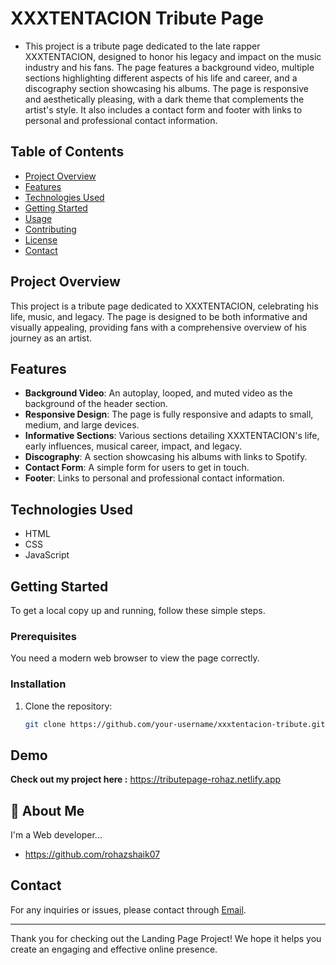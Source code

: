 # XXXTENTACION Tribute Page

- This project is a tribute page dedicated to the late rapper XXXTENTACION, designed to honor his legacy and impact on the music industry and his fans. The page features a background video, multiple sections highlighting different aspects of his life and career, and a discography section showcasing his albums. The page is responsive and aesthetically pleasing, with a dark theme that complements the artist's style. It also includes a contact form and footer with links to personal and professional contact information.

## Table of Contents

- [Project Overview](#project-overview)
- [Features](#features)
- [Technologies Used](#technologies-used)
- [Getting Started](#getting-started)
- [Usage](#usage)
- [Contributing](#contributing)
- [License](#license)
- [Contact](#contact)

## Project Overview

This project is a tribute page dedicated to XXXTENTACION, celebrating his life, music, and legacy. The page is designed to be both informative and visually appealing, providing fans with a comprehensive overview of his journey as an artist.

## Features

- **Background Video**: An autoplay, looped, and muted video as the background of the header section.
- **Responsive Design**: The page is fully responsive and adapts to small, medium, and large devices.
- **Informative Sections**: Various sections detailing XXXTENTACION's life, early influences, musical career, impact, and legacy.
- **Discography**: A section showcasing his albums with links to Spotify.
- **Contact Form**: A simple form for users to get in touch.
- **Footer**: Links to personal and professional contact information.

## Technologies Used

- HTML
- CSS
- JavaScript

## Getting Started

To get a local copy up and running, follow these simple steps.

### Prerequisites

You need a modern web browser to view the page correctly.

### Installation

1. Clone the repository:
   ```sh
   git clone https://github.com/your-username/xxxtentacion-tribute.git

## Demo





**Check out my project here :** https://tributepage-rohaz.netlify.app
## 🚀 About Me
I'm a Web developer...

- https://github.com/rohazshaik07

## Contact

For any inquiries or issues, please contact through [Email](shaikrohaz@gmail.com).

---

Thank you for checking out the Landing Page Project! We hope it helps you create an engaging and effective online presence.
